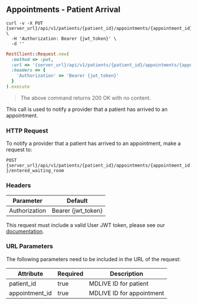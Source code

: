 ## Appointments - Patient Arrival

```shell
curl -v -X PUT {server_url}/api/v1/patients/{patient_id}/appointments/{appointment_id}/entered_waiting_room \
  -H 'Authorization: Bearer {jwt_token}' \
  -d ''
```

```ruby
RestClient::Request.new(
  :method => :put,
  :url => '{server_url}/api/v1/patients/{patient_id}/appointments/{appointment_id}/entered_waiting_room',
  :headers => {
    'Authorization' => 'Bearer {jwt_token}'
  }
).execute
```

> The above command returns 200 OK with no content.

This call is used to notify a provider that a patient has arrived to an appointment.

### HTTP Request

To notify a provider that a patient has arrived to an appointment, make a request to:

`POST {server_url}/api/v1/patients/{patient_id}/appointments/{appointment_id}/entered_waiting_room`

### Headers

Parameter     | Default
--------------|------------------------
Authorization | Bearer {jwt_token}

This request must include a valid User JWT token, please see our [documentation](#user-tokens).

### URL Parameters

The following parameters need to be included in the URL of the request:

Attribute      | Required | Description
---------------|----------|----------------------
patient_id     | true     | MDLIVE ID for patient
appointment_id | true     | MDLIVE ID for appointment
